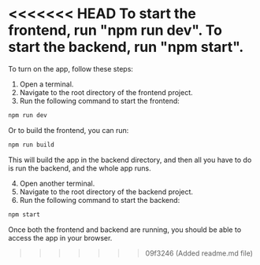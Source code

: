 <<<<<<< HEAD
To start the frontend, run "npm run dev".
To start the backend, run "npm start".
=======
To turn on the app, follow these steps:

1. Open a terminal.
2. Navigate to the root directory of the frontend project.
3. Run the following command to start the frontend:
  ```bash
  npm run dev
  ```

  Or to build the frontend, you can run:

  ```bash
  npm run build
  ```

  This will build the app in the backend directory, and then all you have to do is run the backend, and the whole app runs.

4. Open another terminal.
5. Navigate to the root directory of the backend project.
6. Run the following command to start the backend:
  ```bash
  npm start
  ```

Once both the frontend and backend are running, you should be able to access the app in your browser.

>>>>>>> 09f3246 (Added readme.md file)
